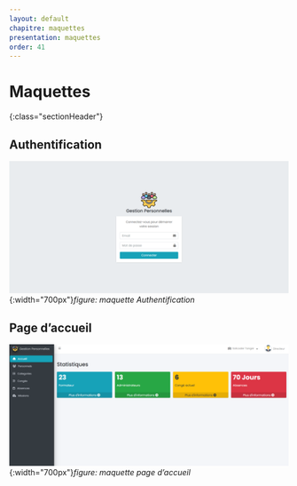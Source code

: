 ```yaml
---
layout: default
chapitre: maquettes
presentation: maquettes
order: 41
---
```


# Maquettes
{:class="sectionHeader"}

<!-- new slide -->

## Authentification
![Authentification](./images/authentification.png){:width="700px"}*figure: maquette Authentification*

<!-- new slide -->

## Page d’accueil
![Page d’accueil](./images/page_daccueil.png){:width="700px"}*figure: maquette page d’accueil*

<!-- new slide -->